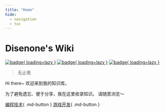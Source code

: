 ```yaml
---
title: "Home"
hide:
  - navigation
  - toc
---
```


<!-- no translate -->

# Disenone's Wiki

[![badge](https://github.com/disenone/wiki_blog/actions/workflows/Build.yml/badge.svg?label=Build&style=flat-square){ loading=lazy }](https://github.com/disenone/wiki_blog/actions)
[![badge](https://img.shields.io/github/last-commit/disenone/wiki_blog?color=FCD734&label=Last%20commit&style=flat-square){ loading=lazy }](https://github.com/disenone/wiki_blog/commits/main)
[![badge](https://img.shields.io/badge/Contact%20%26%20Subscribe-me-34ABE0?&style=flat-square){ loading=lazy }](contact-and-subscribe)

> 无止境

Hi there~ 欢迎来到我的知识库。

为了避免遗忘、便于分享，我在这里收录知识。
请随意浏览～

[编程技术](cpp-C和Cpp的命令行参数处理总结){ .md-button }
[游戏开发](game-游戏AOI算法解析和性能实测){ .md-button }
